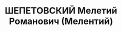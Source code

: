 ---
title: ШЕПЕТОВСКИЙ Мелетий Романович (Мелентий)
description: "Род. в 1901, с. Комсомольское, Подольская губ. \n  Приговор: 23.11.1937\
  \ – ВМН"
---